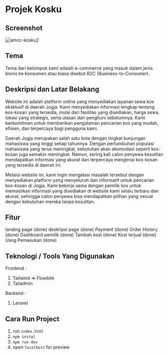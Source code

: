 # Projek Kosku 
## Screenshot
![amcc-kosku2](https://github.com/maiillll/Amcc/assets/171653379/e31864d3-f4fe-4a68-b8a2-6b9e406e1d33)
## Tema
Tema dari kelompok kami adalah e-commerce yang masuk dalam jenis bisnis ke konsumen atau biasa disebut B2C (Business-to-Consumer).

## Deskripsi dan Latar Belakang
Website ini adalah platform online yang menyediakan layanan sewa kos eksklusif di daerah Jogja. Kami menyediakan informasi lengkap tentang kos-kosan yang tersedia, mulai dari fasilitas yang disediakan, harga sewa, lokasi yang strategis, serta ulasan dari penghuni sebelumnya. Kami berkomitmen untuk memberikan pengalaman pencarian kos yang mudah, efisien, dan terpercaya bagi pengguna kami.

Daerah Jogja merupakan salah satu kota dengan tingkat kunjungan mahasiswa yang tinggi setiap tahunnya. Dengan pertumbuhan populasi mahasiswa yang terus meningkat, kebutuhan akan akomodasi seperti kos-kosan juga semakin meningkat. Namun, sering kali calon penyewa kesulitan mendapatkan informasi yang akurat dan terpercaya mengenai kos-kosan yang tersedia di daerah ini.

Melalui website ini, kami ingin mengatasi masalah tersebut dengan menyediakan platform yang menyeluruh dan informatif untuk pencarian kos-kosan di Jogja. Kami bekerja sama dengan pemilik kos untuk memastikan informasi yang disediakan di website kami selalu terbaru dan akurat, sehingga calon penyewa bisa mendapatkan pilihan yang sesuai dengan kebutuhan mereka tanpa kesulitan.

## Fitur
landing page (done)
deskripsi page (done)
Payment (done)
Order History (done)
Dashboard pemilik (done)
Tambah kost (done)
Kost terjual (done)
Uang Pemasukan (done)

## Teknologi / Tools Yang Digunakan
Frontend :
1. Tailwind => Flowbite
2. Tailadmin

Backend :
1. Laravel

## Cara Run Project
1. run ``index.html``
2. ``npm instal``
3. ``npm run dev``
4. open ``localhost`` for preview
